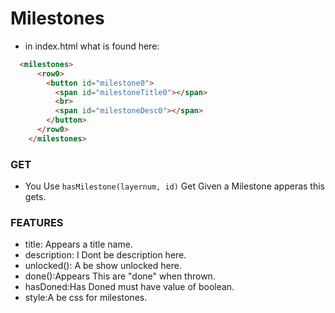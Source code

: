 # Milestones
- in index.html what is found here:
```html
  <milestones>
      <row0>
        <button id="milestone0">
          <span id="milestoneTitle0"></span>
          <br>
          <span id="milestoneDesc0"></span>
        </button>
      </row0>
    </milestones>
```

### GET
- You Use `hasMilestone(layernum, id)` Get Given a Milestone apperas this gets.

### FEATURES
- title: Appears a title name.
- description: I Dont be description here.
- unlocked(): A be show unlocked here.
- done():Appears This are "done" when thrown.
- hasDoned:Has Doned must have value of boolean.
- style:A be css for milestones.